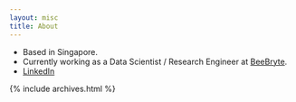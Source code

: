 ```yaml
---
layout: misc
title: About
---
```


* Based in Singapore.
* Currently working as a Data Scientist / Research Engineer at [BeeBryte](https://www.beebryte.com/).
* [LinkedIn](https://www.linkedin.com/in/yujia21/)

{% include archives.html %}
